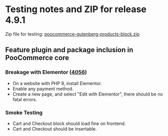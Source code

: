 # Testing notes and ZIP for release 4.9.1

Zip file for testing: [poocommerce-gutenberg-products-block.zip](https://github.com/poocommerce/poocommerce-gutenberg-products-block/files/6304864/poocommerce-gutenberg-products-block.zip)

## Feature plugin and package inclusion in PooCommerce core

### Breakage with Elementor ([4056](https://github.com/poocommerce/poocommerce-gutenberg-products-block/pull/4056))

-   On a website with PHP 8, install Elementor.
-   Enable any payment method.
-   Create a new page, and select "Edit with Elementor", there should be no fatal errors.

### Smoke Testing

-   Cart and Checkout block should load fine on frontend.
-   Cart and Checkout should be insertable.
